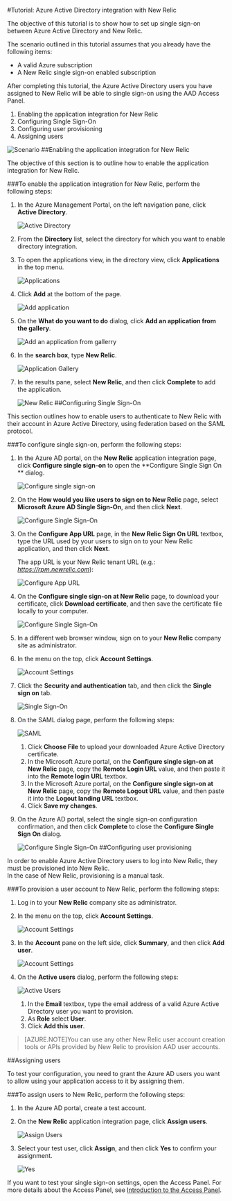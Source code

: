 <properties 
    pageTitle="Tutorial: Azure Active Directory integration with New Relic | Microsoft Azure" 
    description="Learn how to use New Relic with Azure Active Directory to enable single sign-on, automated provisioning, and more!" 
    services="active-directory" 
    authors="markusvi"  
    documentationCenter="na" 
    manager="stevenpo"/>
<tags 
    ms.service="active-directory" 
    ms.devlang="na" 
    ms.topic="article" 
    ms.tgt_pltfrm="na" 
    ms.workload="identity" 
    ms.date="10/22/2015" 
    ms.author="markvi" />

#Tutorial: Azure Active Directory integration with New Relic
  
The objective of this tutorial is to show how to set up single sign-on between Azure Active Directory and New Relic.
  
The scenario outlined in this tutorial assumes that you already have the following items:

-   A valid Azure subscription
-   A New Relic single sign-on enabled subscription
  
After completing this tutorial, the Azure Active Directory users you have assigned to New Relic will be able to single sign-on using the AAD Access Panel.

1.  Enabling the application integration for New Relic
2.  Configuring Single Sign-On
3.  Configuring user provisioning
4.  Assigning users

![Scenario](./media/active-directory-saas-new-relic-tutorial/IC797030.png "Scenario")
##Enabling the application integration for New Relic
  
The objective of this section is to outline how to enable the application integration for New Relic.

###To enable the application integration for New Relic, perform the following steps:

1.  In the Azure Management Portal, on the left navigation pane, click **Active Directory**.

    ![Active Directory](./media/active-directory-saas-new-relic-tutorial/IC700993.png "Active Directory")

2.  From the **Directory** list, select the directory for which you want to enable directory integration.

3.  To open the applications view, in the directory view, click **Applications** in the top menu.

    ![Applications](./media/active-directory-saas-new-relic-tutorial/IC700994.png "Applications")

4.  Click **Add** at the bottom of the page.

    ![Add application](./media/active-directory-saas-new-relic-tutorial/IC749321.png "Add application")

5.  On the **What do you want to do** dialog, click **Add an application from the gallery**.

    ![Add an application from gallerry](./media/active-directory-saas-new-relic-tutorial/IC749322.png "Add an application from gallerry")

6.  In the **search box**, type **New Relic**.

    ![Application Gallery](./media/active-directory-saas-new-relic-tutorial/IC797031.png "Application Gallery")

7.  In the results pane, select **New Relic**, and then click **Complete** to add the application.

    ![New Relic](./media/active-directory-saas-new-relic-tutorial/IC797032.png "New Relic")
##Configuring Single Sign-On
  
This section outlines how to enable users to authenticate to New Relic with their account in Azure Active Directory, using federation based on the SAML protocol.

###To configure single sign-on, perform the following steps:

1.  In the Azure AD portal, on the **New Relic** application integration page, click **Configure single sign-on** to open the **Configure Single Sign On ** dialog.

    ![Configure single sign-on](./media/active-directory-saas-new-relic-tutorial/IC769534.png "Configure single sign-on")

2.  On the **How would you like users to sign on to New Relic** page, select **Microsoft Azure AD Single Sign-On**, and then click **Next**.

    ![Configure Single Sign-On](./media/active-directory-saas-new-relic-tutorial/IC797033.png "Configure Single Sign-On")

3.  On the **Configure App URL** page, in the **New Relic Sign On URL** textbox, type the URL used by your users to sign on to your New Relic application, and then click **Next**. 

    The app URL is your New Relic tenant URL (e.g.: *https://rpm.newrelic.com*):

    ![Configure App URL](./media/active-directory-saas-new-relic-tutorial/IC797034.png "Configure App URL")

4.  On the **Configure single sign-on at New Relic** page, to download your certificate, click **Download certificate**, and then save the certificate file locally to your computer.

    ![Configure Single Sign-On](./media/active-directory-saas-new-relic-tutorial/IC797035.png "Configure Single Sign-On")

5.  In a different web browser window, sign on to your **New Relic** company site as administrator.

6.  In the menu on the top, click **Account Settings**.

    ![Account Settings](./media/active-directory-saas-new-relic-tutorial/IC797036.png "Account Settings")

7.  Click the **Security and authentication** tab, and then click the **Single sign on** tab.

    ![Single Sign-On](./media/active-directory-saas-new-relic-tutorial/IC797037.png "Single Sign-On")

8.  On the SAML dialog page, perform the following steps:

    ![SAML](./media/active-directory-saas-new-relic-tutorial/IC797038.png "SAML")

    1.  Click **Choose File** to upload your downloaded Azure Active Directory certificate.
    2.  In the Microsoft Azure portal, on the **Configure single sign-on at New Relic** page, copy the **Remote Login URL** value, and then paste it into the **Remote login URL** textbox.
    3.  In the Microsoft Azure portal, on the **Configure single sign-on at New Relic** page, copy the **Remote Logout URL** value, and then paste it into the **Logout landing URL** textbox.
    4.  Click **Save my changes**.

9.  On the Azure AD portal, select the single sign-on configuration confirmation, and then click **Complete** to close the **Configure Single Sign On** dialog.

    ![Configure Single Sign-On](./media/active-directory-saas-new-relic-tutorial/IC797039.png "Configure Single Sign-On")
##Configuring user provisioning
  
In order to enable Azure Active Directory users to log into New Relic, they must be provisioned into New Relic.  
In the case of New Relic, provisioning is a manual task.

###To provision a user account to New Relic, perform the following steps:

1.  Log in to your **New Relic** company site as administrator.

2.  In the menu on the top, click **Account Settings**.

    ![Account Settings](./media/active-directory-saas-new-relic-tutorial/IC797040.png "Account Settings")

3.  In the **Account** pane on the left side, click **Summary**, and then click **Add user**.

    ![Account Settings](./media/active-directory-saas-new-relic-tutorial/IC797041.png "Account Settings")

4.  On the **Active users** dialog, perform the following steps:

    ![Active Users](./media/active-directory-saas-new-relic-tutorial/IC797042.png "Active Users")

    1.  In the **Email** textbox, type the email address of a valid Azure Active Directory user you want to provision.
    2.  As **Role** select **User**.
    3.  Click **Add this user**.

>[AZURE.NOTE]You can use any other New Relic user account creation tools or APIs provided by New Relic to provision AAD user accounts.

##Assigning users
  
To test your configuration, you need to grant the Azure AD users you want to allow using your application access to it by assigning them.

###To assign users to New Relic, perform the following steps:

1.  In the Azure AD portal, create a test account.

2.  On the **New Relic** application integration page, click **Assign users**.

    ![Assign Users](./media/active-directory-saas-new-relic-tutorial/IC797043.png "Assign Users")

3.  Select your test user, click **Assign**, and then click **Yes** to confirm your assignment.

    ![Yes](./media/active-directory-saas-new-relic-tutorial/IC767830.png "Yes")
  
If you want to test your single sign-on settings, open the Access Panel. For more details about the Access Panel, see [Introduction to the Access Panel](active-directory-saas-access-panel-introduction.md).





